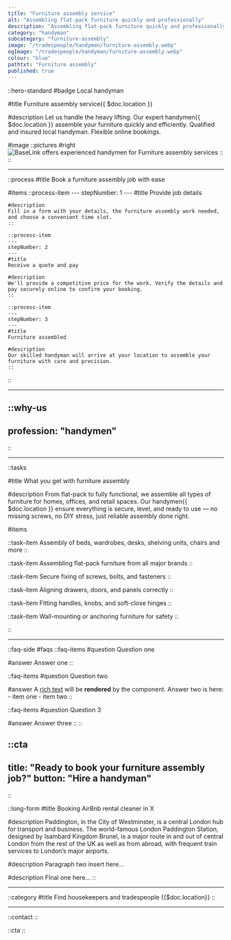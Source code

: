 ```yaml
---
title: "Furniture assembly service"
alt: "Assembling flat-pack furniture quickly and professionally"
description: "Assembling flat-pack furniture quickly and professionally"
category: "handyman"
subcategory: "furniture-assembly"
image: "/tradespeople/handyman/furniture-assembly.webp"
ogImage: "/tradespeople/handyman/furniture-assembly.webp"
colour: "blue"
pathtxt: "Furniture assembly"
published: true
---
```


::hero-standard
#badge
Local handyman

#title
Furniture assembly service{{ $doc.location }}

#description
Let us handle the heavy lifting. Our expert handymen{{ $doc.location }} assemble your furniture quickly and efficiently. Qualified and insured local handyman. Flexible online bookings.

#image
    ::pictures
    #right
    ![BaseLink offers experienced handymen for Furniture assembly services](/tradespeople/handyman/furniture-assembly.webp)
    ::
::

---
::process
#title
Book a furniture assembly job with ease

#items
    ::process-item
    ---
    stepNumber: 1
    ---
    #title
    Provide job details

    #description
    Fill in a form with your details, the furniture assembly work needed, and choose a convenient time slot.
    ::
    
    ::process-item
    ---
    stepNumber: 2
    ---
    #title
    Receive a quote and pay

    #description
    We'll provide a competitive price for the work. Verify the details and pay securely online to confirm your booking.
    ::

    ::process-item
    ---
    stepNumber: 3
    ---
    #title
    Furniture assembled

    #description
    Our skilled handyman will arrive at your location to assemble your furniture with care and precision.
    ::
::

---

::why-us
---
profession: "handymen"
---
::

---

::tasks

#title
What you get with furniture assembly

#description
From flat-pack to fully functional, we assemble all types of furniture for homes, offices, and retail spaces. Our handymen{{ $doc.location }} ensure everything is secure, level, and ready to use — no missing screws, no DIY stress, just reliable assembly done right.

#items

  ::task-item
  Assembly of beds, wardrobes, desks, shelving units, chairs and more
  ::

  ::task-item
  Assembling flat-pack furniture from all major brands
  ::

  ::task-item
  Secure fixing of screws, bolts, and fasteners
  ::

  ::task-item
  Aligning drawers, doors, and panels correctly
  ::

  ::task-item
  Fitting handles, knobs, and soft-close hinges
  ::

  ::task-item
  Wall-mounting or anchoring furniture for safety
  ::

::

---

::faq-side
#faqs
  ::faq-items
  #question
  Question one

  #answer
  Answer one
  ::

  ::faq-items
  #question
  Question two

  #answer
  A [rich text](/services/commercial-cleaning) will be **rendered** by the component.
  Answer two is here:
    - item one
    - item two
  ::

  ::faq-items
  #question
  Question 3

  #answer
  Answer three
  ::
::

::cta
---
title: "Ready to book your furniture assembly job?"
button: "Hire a handyman"
---
::

::long-form
#title
Booking AirBnb rental cleaner in X

#description
Paddington, in the City of Westminster, is a central London hub for transport and business. The world-famous London Paddington Station, designed by Isambard Kingdom Brunel, is a major route in and out of central London from the rest of the UK as well as from abroad, with frequent train services to London’s major airports.

#description
Paragraph two insert here...

#description
FInal one here...
::

---

::category
#title
Find housekeepers and tradespeople {{$doc.location}}
::

---

::contact
::

::cta
::